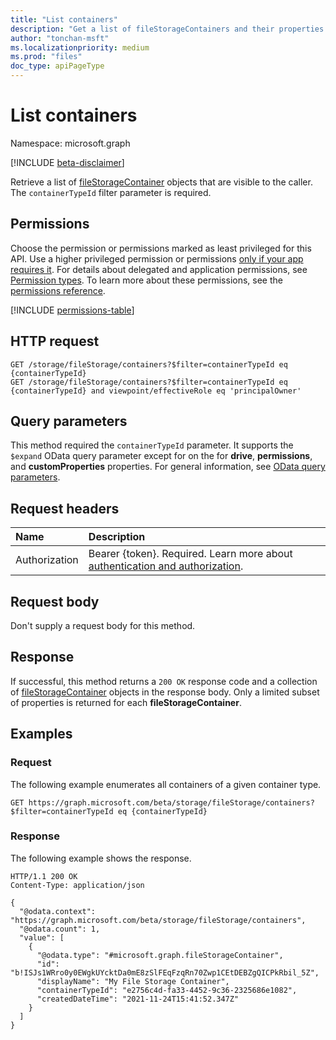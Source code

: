 ```yaml
---
title: "List containers"
description: "Get a list of fileStorageContainers and their properties."
author: "tonchan-msft"
ms.localizationpriority: medium
ms.prod: "files"
doc_type: apiPageType
---
```


# List containers


Namespace: microsoft.graph

[!INCLUDE [beta-disclaimer](../../includes/beta-disclaimer.md)]

Retrieve a list of [fileStorageContainer](../resources/filestoragecontainer.md) objects that are visible to the caller. The `containerTypeId` filter parameter is required.

## Permissions

Choose the permission or permissions marked as least privileged for this API. Use a higher privileged permission or permissions [only if your app requires it](/graph/permissions-overview#best-practices-for-using-microsoft-graph-permissions). For details about delegated and application permissions, see [Permission types](/graph/permissions-overview#permission-types). To learn more about these permissions, see the [permissions reference](/graph/permissions-reference).

<!-- { "blockType": "permissions", "name": "filestorage_list_containers" } -->
[!INCLUDE [permissions-table](../includes/permissions/filestorage-list-containers-permissions.md)]

## HTTP request

<!-- {
  "blockType": "ignored"
}
-->
``` http
GET /storage/fileStorage/containers?$filter=containerTypeId eq {containerTypeId}
GET /storage/fileStorage/containers?$filter=containerTypeId eq {containerTypeId} and viewpoint/effectiveRole eq 'principalOwner'
```

## Query parameters

This method required the `containerTypeId` parameter. It supports the `$expand` OData query parameter except for on the for **drive**, **permissions**, and **customProperties** properties. For general information, see [OData query parameters](/graph/query-parameters).

## Request headers

|Name|Description|
|:---|:---|
|Authorization|Bearer {token}. Required. Learn more about [authentication and authorization](/graph/auth/auth-concepts).|

## Request body

Don't supply a request body for this method.

## Response

If successful, this method returns a `200 OK` response code and a collection of [fileStorageContainer](../resources/filestoragecontainer.md) objects in the response body. Only a limited subset of properties is returned for each **fileStorageContainer**.

## Examples

### Request

The following example enumerates all containers of a given container type.


<!-- {
  "blockType": "request",
  "name": "list_filestoragecontainer"
}
-->
``` http
GET https://graph.microsoft.com/beta/storage/fileStorage/containers?$filter=containerTypeId eq {containerTypeId}
```

### Response

The following example shows the response.
<!-- {
  "blockType": "response",
  "truncated": true,
  "@odata.type": "Collection(microsoft.graph.fileStorageContainer)"
}
-->
``` http
HTTP/1.1 200 OK
Content-Type: application/json

{
  "@odata.context": "https://graph.microsoft.com/beta/storage/fileStorage/containers",
  "@odata.count": 1,
  "value": [
    {
      "@odata.type": "#microsoft.graph.fileStorageContainer",
      "id": "b!ISJs1WRro0y0EWgkUYcktDa0mE8zSlFEqFzqRn70Zwp1CEtDEBZgQICPkRbil_5Z",
      "displayName": "My File Storage Container",
      "containerTypeId": "e2756c4d-fa33-4452-9c36-2325686e1082",
      "createdDateTime": "2021-11-24T15:41:52.347Z"
    }
  ]
}
```

